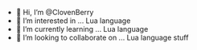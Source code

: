 - 👋 Hi, I’m @ClovenBerry
- 👀 I’m interested in ... Lua language
- 🌱 I’m currently learning ... Lua language
- 💞️ I’m looking to collaborate on ... Lua language stuff

<!---
ClovenBerry/ClovenBerry is a ✨ special ✨ repository because its `README.md` (this file) appears on your GitHub profile.
You can click the Preview link to take a look at your changes.
--->
